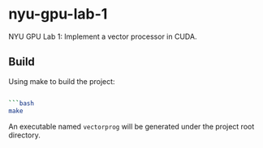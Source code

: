 # nyu-gpu-lab-1

NYU GPU Lab 1: Implement a vector processor in CUDA.

## Build

Using make to build the project:

````bash

```bash
make
````

An executable named `vectorprog` will be generated under the project root directory.
